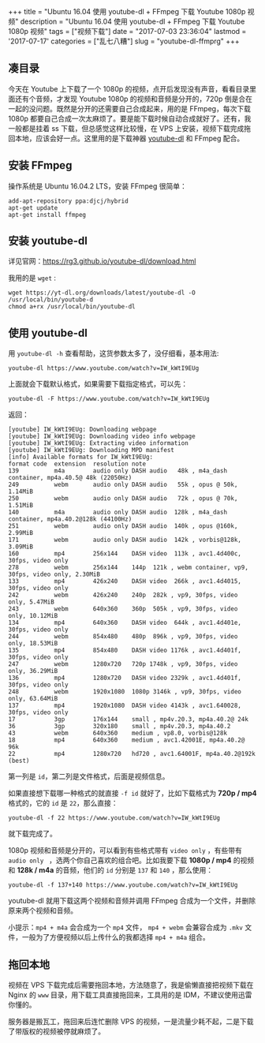 +++
title = "Ubuntu 16.04 使用 youtube-dl + FFmpeg 下载 Youtube 1080p 视频"
description = "Ubuntu 16.04 使用 youtube-dl + FFmpeg 下载 Youtube 1080p 视频"
tags = ["视频下载"]
date = "2017-07-03 23:36:04"
lastmod = '2017-07-17'
categories = ["乱七八糟"]
slug = "youtube-dl-ffmprg"
+++


## 凑目录

今天在 Youtube 上下载了一个 1080p 的视频，点开后发现没有声音，看看目录里面还有个音频，才发现 Youtube 1080p 的视频和音频是分开的，720p 倒是合在一起的没问题。既然是分开的还需要自己合成起来，用的是 FFmpeg，每次下载 1080p 都要自己合成一次太麻烦了。要是能下载时候自动合成就好了。还有，我一般都是挂着 ss 下载，但总感觉这样比较慢，在 VPS 上安装，视频下载完成拖回本地，应该会好一点。这里用的是下载神器  [youtube-dl](https://rg3.github.io/youtube-dl/index.html) 和 FFmpeg 配合。

## 安装 FFmpeg

操作系统是 Ubuntu 16.04.2 LTS，安装 FFmpeg 很简单：

```
add-apt-repository ppa:djcj/hybrid
apt-get update
apt-get install ffmpeg
```

## 安装 youtube-dl

详见官网：https://rg3.github.io/youtube-dl/download.html

我用的是 `wget` :

```
wget https://yt-dl.org/downloads/latest/youtube-dl -O /usr/local/bin/youtube-d
chmod a+rx /usr/local/bin/youtube-dl
```

## 使用 youtube-dl

用 `youtube-dl -h` 查看帮助，这货参数太多了，没仔细看，基本用法:

```
youtube-dl https://www.youtube.com/watch?v=IW_kWtI9EUg
```

上面就会下载默认格式，如果需要下载指定格式，可以先：

```
youtube-dl -F https://www.youtube.com/watch?v=IW_kWtI9EUg
```

返回：

```
[youtube] IW_kWtI9EUg: Downloading webpage
[youtube] IW_kWtI9EUg: Downloading video info webpage
[youtube] IW_kWtI9EUg: Extracting video information
[youtube] IW_kWtI9EUg: Downloading MPD manifest
[info] Available formats for IW_kWtI9EUg:
format code  extension  resolution note
139          m4a        audio only DASH audio   48k , m4a_dash container, mp4a.40.5@ 48k (22050Hz)
249          webm       audio only DASH audio   55k , opus @ 50k, 1.14MiB
250          webm       audio only DASH audio   72k , opus @ 70k, 1.51MiB
140          m4a        audio only DASH audio  128k , m4a_dash container, mp4a.40.2@128k (44100Hz)
251          webm       audio only DASH audio  140k , opus @160k, 2.99MiB
171          webm       audio only DASH audio  142k , vorbis@128k, 3.09MiB
160          mp4        256x144    DASH video  113k , avc1.4d400c, 30fps, video only
278          webm       256x144    144p  121k , webm container, vp9, 30fps, video only, 2.30MiB
133          mp4        426x240    DASH video  266k , avc1.4d4015, 30fps, video only
242          webm       426x240    240p  282k , vp9, 30fps, video only, 5.47MiB
243          webm       640x360    360p  505k , vp9, 30fps, video only, 10.12MiB
134          mp4        640x360    DASH video  644k , avc1.4d401e, 30fps, video only
244          webm       854x480    480p  896k , vp9, 30fps, video only, 18.53MiB
135          mp4        854x480    DASH video 1176k , avc1.4d401f, 30fps, video only
247          webm       1280x720   720p 1748k , vp9, 30fps, video only, 36.29MiB
136          mp4        1280x720   DASH video 2329k , avc1.4d401f, 30fps, video only
248          webm       1920x1080  1080p 3146k , vp9, 30fps, video only, 63.64MiB
137          mp4        1920x1080  DASH video 4143k , avc1.640028, 30fps, video only
17           3gp        176x144    small , mp4v.20.3, mp4a.40.2@ 24k
36           3gp        320x180    small , mp4v.20.3, mp4a.40.2
43           webm       640x360    medium , vp8.0, vorbis@128k
18           mp4        640x360    medium , avc1.42001E, mp4a.40.2@ 96k
22           mp4        1280x720   hd720 , avc1.64001F, mp4a.40.2@192k (best)
```

第一列是 `id`，第二列是文件格式，后面是视频信息。

如果直接想下载哪一种格式的就直接 `-f id` 就好了，比如下载格式为 **720p / mp4** 格式的，它的 `id` 是 `22`，那么直接：

```
youtube-dl -f 22 https://www.youtube.com/watch?v=IW_kWtI9EUg
```

就下载完成了。

 1080p 视频和音频是分开的，可以看到有些格式带有 `video only` ，有些带有 `audio only ` ，选两个你自己喜欢的组合吧。比如我要下载 **1080p / mp4** 的视频和 **128k / m4a** 的音频，他们的 `id` 分别是 `137` 和 `140` ，那么使用：

```
youtube-dl -f 137+140 https://www.youtube.com/watch?v=IW_kWtI9EUg
```

youtube-dl 就用下载这两个视频和音频并调用 FFmpeg 合成为一个文件，并删除原来两个视频和音频。

小提示：`mp4 + m4a` 会合成为一个 `mp4` 文件， `mp4 + webm` 会兼容合成为 `.mkv` 文件，一般为了方便视频以后上传什么的我都选择 `mp4 + m4a` 组合。

## 拖回本地

视频在 VPS 下载完成后需要拖回本地，方法随意了，我是偷懒直接把视频下载在 Nginx 的 `www` 目录，用下载工具直接拖回来，工具用的是 IDM，不建议使用迅雷你懂的。

服务器是搬瓦工，拖回来后连忙删除 VPS 的视频，一是流量少耗不起，二是下载了带版权的视频被停就麻烦了。



